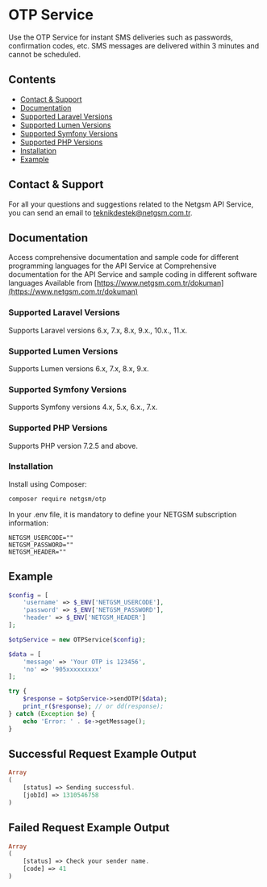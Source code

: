 # OTP Service

Use the OTP Service for instant SMS deliveries such as passwords, confirmation codes, etc. SMS messages are delivered within 3 minutes and cannot be scheduled.

## Contents
- [Contact & Support](#contact--support)
- [Documentation](#documentation)
- [Supported Laravel Versions](#supported-laravel-versions)
- [Supported Lumen Versions](#supported-lumen-versions)
- [Supported Symfony Versions](#supported-symfony-versions)
- [Supported PHP Versions](#supported-php-versions)
- [Installation](#installation)
- [Example](#example)

## Contact & Support

For all your questions and suggestions related to the Netgsm API Service, you can send an email to teknikdestek@netgsm.com.tr.

## Documentation

Access comprehensive documentation and sample code for different programming languages for the API Service at
 Comprehensive documentation for the API Service and sample coding in different software languages 
 Available from [https://www.netgsm.com.tr/dokuman](https://www.netgsm.com.tr/dokuman)
 
### Supported Laravel Versions

Supports Laravel versions 6.x, 7.x, 8.x, 9.x., 10.x., 11.x.

### Supported Lumen Versions

Supports Lumen versions 6.x, 7.x, 8.x, 9.x.

### Supported Symfony Versions

Supports Symfony versions 4.x, 5.x, 6.x., 7.x.

### Supported PHP Versions

Supports PHP version 7.2.5 and above.

### Installation

Install using Composer:

```bash
composer require netgsm/otp
```

In your .env file, it is mandatory to define your NETGSM subscription information:

```env
NETGSM_USERCODE=""
NETGSM_PASSWORD=""
NETGSM_HEADER=""

```

## Example
```php
$config = [
    'username' => $_ENV['NETGSM_USERCODE'],
    'password' => $_ENV['NETGSM_PASSWORD'],
    'header' => $_ENV['NETGSM_HEADER']
];

$otpService = new OTPService($config);

$data = [
    'message' => 'Your OTP is 123456',
    'no' => '905xxxxxxxxx'
];

try {
    $response = $otpService->sendOTP($data);
    print_r($response); // or dd(response);
} catch (Exception $e) {
    echo 'Error: ' . $e->getMessage();
}

```

## Successful Request Example Output
```php
Array
(
    [status] => Sending successful.
    [jobId] => 1310546758
)

```

## Failed Request Example Output
```php
Array
(
    [status] => Check your sender name.
    [code] => 41
)

```
